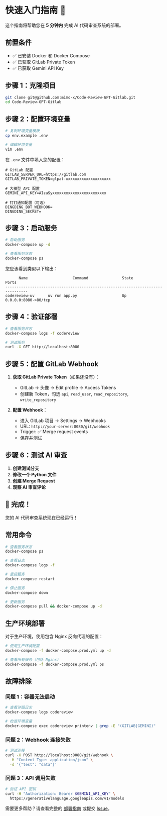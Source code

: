 # 快速入门指南 🚀

这个指南将帮助您在 **5 分钟内** 完成 AI 代码审查系统的部署。

## 前置条件

- ✅ 已安装 Docker 和 Docker Compose
- ✅ 已获取 GitLab Private Token
- ✅ 已获取 Gemini API Key

## 步骤 1：克隆项目

```bash
git clone git@github.com:mimo-x/Code-Review-GPT-Gitlab.git
cd Code-Review-GPT-Gitlab
```

## 步骤 2：配置环境变量

```bash
# 复制环境变量模板
cp env.example .env

# 编辑环境变量
vim .env
```

在 `.env` 文件中填入您的配置：

```env
# GitLab 配置
GITLAB_SERVER_URL=https://gitlab.com
GITLAB_PRIVATE_TOKEN=glpat-xxxxxxxxxxxxxxxxxxxx

# 大模型 API 配置
GEMINI_API_KEY=AIzaSyxxxxxxxxxxxxxxxxxxxxxxxx

# 钉钉通知配置（可选）
DINGDING_BOT_WEBHOOK=
DINGDING_SECRET=
```

## 步骤 3：启动服务

```bash
# 启动服务
docker-compose up -d

# 查看服务状态
docker-compose ps
```

您应该看到类似以下输出：

```
      Name                    Command               State           Ports
--------------------------------------------------------------------------------
codereview-uv      uv run app.py                    Up      0.0.0.0:8080->80/tcp
```

## 步骤 4：验证部署

```bash
# 查看服务日志
docker-compose logs -f codereview

# 测试服务
curl -X GET http://localhost:8080
```

## 步骤 5：配置 GitLab Webhook

1. **获取 GitLab Private Token**（如果还没有）：
   - GitLab → 头像 → Edit profile → Access Tokens
   - 创建新 Token，勾选 `api`, `read_user`, `read_repository`, `write_repository`

2. **配置 Webhook**：
   - 进入 GitLab 项目 → Settings → Webhooks
   - URL: `http://your-server:8080/git/webhook`
   - Trigger: ✅ Merge request events
   - 保存并测试

## 步骤 6：测试 AI 审查

1. **创建测试分支**
2. **修改一个 Python 文件**
3. **创建 Merge Request**
4. **观察 AI 审查评论**

## 🎉 完成！

您的 AI 代码审查系统现在已经运行！

## 常用命令

```bash
# 查看服务状态
docker-compose ps

# 查看日志
docker-compose logs -f

# 重启服务
docker-compose restart

# 停止服务
docker-compose down

# 更新服务
docker-compose pull && docker-compose up -d
```

## 生产环境部署

对于生产环境，使用包含 Nginx 反向代理的配置：

```bash
# 使用生产环境配置
docker-compose -f docker-compose.prod.yml up -d

# 查看所有服务（包括 Nginx）
docker-compose -f docker-compose.prod.yml ps
```

## 故障排除

### 问题 1：容器无法启动

```bash
# 查看详细日志
docker-compose logs codereview

# 检查环境变量
docker-compose exec codereview printenv | grep -E "(GITLAB|GEMINI)"
```

### 问题 2：Webhook 连接失败

```bash
# 测试连接
curl -X POST http://localhost:8080/git/webhook \
  -H "Content-Type: application/json" \
  -d '{"test": "data"}'
```

### 问题 3：API 调用失败

```bash
# 验证 API 密钥
curl -H "Authorization: Bearer $GEMINI_API_KEY" \
  https://generativelanguage.googleapis.com/v1/models
```

需要更多帮助？请查看完整的 [部署指南](README.md#部署指南-) 或提交 [Issue](https://github.com/mimo-x/Code-Review-GPT-Gitlab/issues)。 